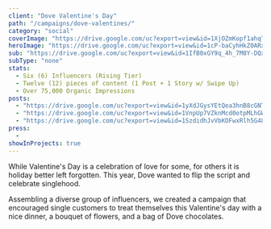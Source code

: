 ```yaml
---
client: "Dove Valentine's Day"
path: "/campaigns/dove-valentines/"
category: "social"
coverImage: "https://drive.google.com/uc?export=view&id=1XjOZmKopf1ahqT62UNcUQ9b0suzEED0U"
heroImage: "https://drive.google.com/uc?export=view&id=1cP-baCyhHkZ0ARxNz_cYEd7_9EKSRkTs"
sub: "https://drive.google.com/uc?export=view&id=1IfB0xGY9q_4h_7M8Y-DQxcbv3cqzJoxj"
subType: "none"
stats:
  - Six (6) Influencers (Rising Tier)
  - Twelve (12) pieces of content (1 Post + 1 Story w/ Swipe Up)
  - Over 75,000 Organic Impressions
posts:
  - "https://drive.google.com/uc?export=view&id=1yXdJGysYEtQea3hnB8cGNTIM5Lq8NXIX"
  - "https://drive.google.com/uc?export=view&id=1VnpUp7VZknMcd0otpMLhGWjuLOnlvN_C"
  - "https://drive.google.com/uc?export=view&id=1SzdidhJvVbKOFwxRlh5G482zifGBZPIS"
press:
  -
showInProjects: true
---
```


While Valentine's Day is a celebration of love for some, for others it is holiday better left forgotten. This year, Dove wanted to flip the script and celebrate singlehood.

Assembling a diverse group of influencers, we created a campaign that encouraged single customers to treat themselves this Valentine's day with a nice dinner, a bouquet of flowers, and a bag of Dove chocolates.
